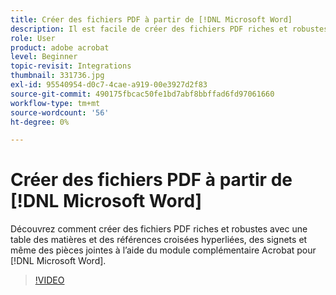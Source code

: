 ```yaml
---
title: Créer des fichiers PDF à partir de [!DNL Microsoft Word]
description: Il est facile de créer des fichiers PDF riches et robustes avec une table des matières et des références croisées hyperliées, des signets et même des pièces jointes à l’aide du module complémentaire Acrobat pour  [!DNL Microsoft Word]
role: User
product: adobe acrobat
level: Beginner
topic-revisit: Integrations
thumbnail: 331736.jpg
exl-id: 95540954-d0c7-4cae-a919-00e3927d2f83
source-git-commit: 490175fbcac50fe1bd7abf8bbffad6fd97061660
workflow-type: tm+mt
source-wordcount: '56'
ht-degree: 0%

---
```


# Créer des fichiers PDF à partir de [!DNL Microsoft Word]

Découvrez comment créer des fichiers PDF riches et robustes avec une table des matières et des références croisées hyperliées, des signets et même des pièces jointes à l’aide du module complémentaire Acrobat pour [!DNL Microsoft Word].

>[!VIDEO](https://video.tv.adobe.com/v/331736?hidetitle=true)
